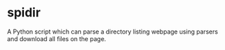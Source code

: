# spidir
A Python script which can parse a directory listing webpage using parsers and download all files on the page.
